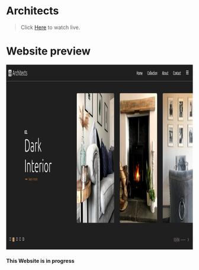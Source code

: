 # Architects

> Click [Here](https://mohammadashfan12.github.io/architects/) to watch live.

# Website preview

<img src='./src/images/design.png' width=100% height=500px />


#### This Website is in progress
